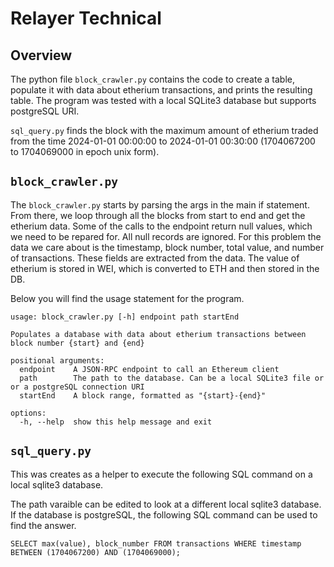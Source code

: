 Relayer Technical 
===============================
## Overview
The python file `block_crawler.py` contains the code to create a table, populate it with data about etherium transactions, and prints the resulting table. The program was tested with a local SQLite3 database but supports postgreSQL URI.

`sql_query.py` finds the block with the maximum amount of etherium traded from the time 2024-01-01 00:00:00 to 2024-01-01 00:30:00 (1704067200 to 1704069000 in epoch unix form).

## `block_crawler.py`

The `block_crawler.py` starts by parsing the args in the main if statement. From there, we loop through all the blocks from start to end and get the etherium data. Some of the calls to the endpoint return null values, which we need to be repared for. All null records are ignored. For this problem the data we care about is the timestamp, block number, total value, and number of transactions. These fields are extracted from the data. The value of etherium is stored in WEI, which is converted to ETH and then stored in the DB. 

Below you will find the usage statement for the program.

```
usage: block_crawler.py [-h] endpoint path startEnd

Populates a database with data about etherium transactions between block number {start} and {end}

positional arguments:
  endpoint    A JSON-RPC endpoint to call an Ethereum client
  path        The path to the database. Can be a local SQLite3 file or or a postgreSQL connection URI
  startEnd    A block range, formatted as "{start}-{end}"

options:
  -h, --help  show this help message and exit
```
## `sql_query.py`
This was creates as a helper to execute the following SQL command on a local sqlite3 database. 

The path varaible can be edited to look at a different local sqlite3 database. If the database is postgreSQL, the following SQL command can be used to find the answer. 

`SELECT max(value), block_number FROM transactions WHERE timestamp BETWEEN (1704067200) AND (1704069000);`